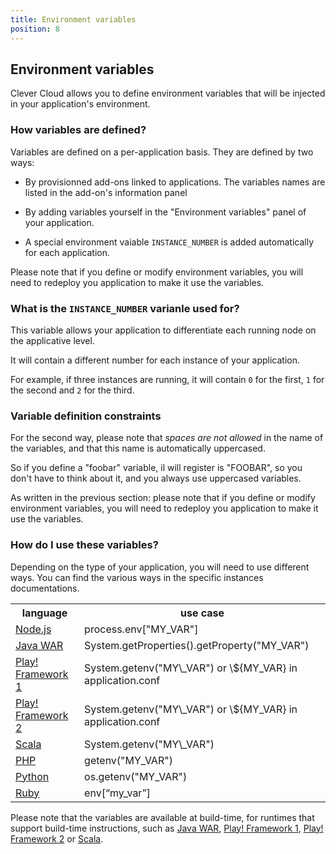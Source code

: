 ```yaml
---
title: Environment variables
position: 8
---
```

## Environment variables

Clever Cloud allows you to define environment variables that will be
injected in your application's environment.

### How variables are defined?

Variables are defined on a per-application basis. They are defined by two ways:

 * By provisionned add-ons linked to applications. The variables names
   are listed in the add-on's information panel

 * By adding variables yourself in the "Environment variables" panel of
   your application.

 * A special environment vaiable `INSTANCE_NUMBER` is added automatically for each application.

Please note that if you define or modify environment variables, you will
need to redeploy you application to make it use the variables.

### What is the `INSTANCE_NUMBER` varianle used for?

This variable allows your application to differentiate each running node on the applicative level.

It will contain a different number for each instance of your application.

For example, if three instances are running, it will contain `0` for the first, `1` for the second and `2` for the
third.

### Variable definition constraints

For the second way, please note that *spaces are not allowed* in the
name of the variables, and that this name is automatically uppercased.

So if you define a "foobar" variable, il will register is "FOOBAR", so
you don't have to think about it, and you always use uppercased
variables.

As written in the previous section: please note that if you define or modify
environment variables, you will need to redeploy you application to make it use the variables.

### How do I use these variables?

Depending on the type of your application, you will need to use
different ways. You can find the various ways in the specific instances
documentations.

<table class="table table-bordered table-striped dataTable">
<tr>
<th>language</th>
<th>use case</th>
</tr>
<tr>
<td><a href="/nodejs/nodejs/#environment-injection">Node.js</a>  </td>
<td>process.env["MY_VAR"]</td>
</tr>
<tr>
<td><a href="/java/java-war/#environment-injection">Java WAR</a> </td>
<td>System.getProperties().getProperty("MY_VAR")</td>
</tr>
<tr>
<td><a href="/java/play-framework-1/#environment-injection">Play! Framework 1</a></td>
<td>System.getenv("MY\_VAR") or \${MY_VAR} in application.conf</td>
</tr>
<tr>
<td><a href="/java/play-framework-2/#environment-injection">Play! Framework 2</a></td>
<td>System.getenv("MY\_VAR") or \${MY_VAR} in application.conf</td>
</tr>
<tr>
<td><a href="/scala/scala/#environment-injection">Scala</a> </td>
<td>System.getenv("MY\_VAR")</td>
</tr>
<tr>
<td><a href="/php/php-apps/#environment-injection">PHP</a></td>
<td>getenv("MY_VAR")</td>
</tr>
<tr>
<td><a href="/python/python_apps/#environment-injection">Python</a></td>
<td>os.getenv("MY_VAR")</td>
</tr>
<tr>
<td><a href="/ruby/ruby/#environment-injection">Ruby</a></td>
<td>env[“my_var”]<br></td>
</tr>
</table>

Please note that the variables are available at build-time, for
runtimes that support build-time instructions, such as
<a href="/java/java-war/#environment-injection">Java WAR</a>,
<a href="/java/play-framework-1/#environment-injection">Play! Framework 1</a>,
<a href="/java/play-framework-2/#environment-injection">Play! Framework 2</a>
or <a href="/scala/scala/#environment-injection">Scala</a>.
